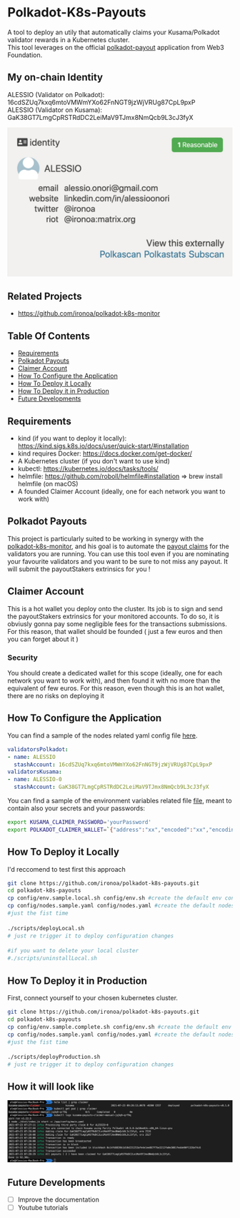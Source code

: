 # Polkadot-K8s-Payouts

A tool to deploy an utily that automatically claims your Kusama/Polkadot validator rewards in a Kubernetes cluster.  
This tool leverages on the official [polkadot-payout](https://github.com/w3f/polkadot-payouts) application from Web3 Foundation.

## My on-chain Identity

ALESSIO (Validator on Polkadot): 16cdSZUq7kxq6mtoVMWmYXo62FnNGT9jzWjVRUg87CpL9pxP  
ALESSIO (Validator on Kusama): GaK38GT7LmgCpRSTRdDC2LeiMaV9TJmx8NmQcb9L3cJ3fyX

![identity](assets/identity.png)

## Related Projects

- https://github.com/ironoa/polkadot-k8s-monitor

## Table Of Contents

* [Requirements](#requirements)
* [Polkadot Payouts](#polkadot-payouts)
* [Claimer Account](#claimer-account)
* [How To Configure the Application](#how-to-configure-the-application)
* [How To Deploy it Locally](#how-to-deploy-it-locally)
* [How To Deploy it in Production](#how-to-deploy-it-in-production)
* [Future Developments](#future-developments)

## Requirements
* kind (if you want to deploy it locally): https://kind.sigs.k8s.io/docs/user/quick-start/#installation
* kind requires Docker: https://docs.docker.com/get-docker/
* A Kubernetes cluster (if you don't want to use kind)
* kubectl: https://kubernetes.io/docs/tasks/tools/
* helmfile: https://github.com/roboll/helmfile#installation => brew install helmfile (on macOS)
* A founded Claimer Account (ideally, one for each network you want to work with)

## Polkadot Payouts
This project is particularly suited to be working in synergy with the [polkadot-k8s-monitor](https://github.com/ironoa/polkadot-k8s-monitor), and his goal is to automate the [payout claims](https://wiki.polkadot.network/docs/learn-simple-payouts) for the validators you are running. You can use this tool even if you are nominating your favourite validators and you want to be sure to not miss any payout. It will submit the payoutStakers extrinsics for you !

## Claimer Account

This is a hot wallet you deploy onto the cluster. Its job is to sign and send the payoutStakers extrinsics for your monitored accounts. To do so, it is obviusly gonna pay some negligible fees for the transactions submissions. For this reason, that wallet should be founded ( just a few euros and then you can forget about it ) 

### Security

You should create a dedicated wallet for this scope (ideally, one for each network you want to work with), and then found it with no more than the equivalent of few euros. For this reason, even though this is an hot wallet, there are no risks on deploying it

## How To Configure the Application

You can find a sample of the nodes related yaml config file [here](config/nodes.sample.yaml).  

```yaml
validatorsPolkadot:
- name: ALESSIO
  stashAccount: 16cdSZUq7kxq6mtoVMWmYXo62FnNGT9jzWjVRUg87CpL9pxP
validatorsKusama: 
- name: ALESSIO-0
  stashAccount: GaK38GT7LmgCpRSTRdDC2LeiMaV9TJmx8NmQcb9L3cJ3fyX
```

You can find a sample of the environment variables related file [file](config/env.sample.sh), meant to contain also your secrets and your passwords:

```sh
export KUSAMA_CLAIMER_PASSWORD='yourPassword'
export POLKADOT_CLAIMER_WALLET=`{"address":"xx","encoded":"xx","encoding":{"content":["pkcs8","sr25519"],"type":["scrypt","xsalsa20-poly1305"],"version":"3"},"meta":{"name":"xx","whenCreated":xx}}`
```

## How To Deploy it Locally
I'd reccomend to test first this approach 

```bash
git clone https://github.com/ironoa/polkadot-k8s-payouts.git
cd polkadot-k8s-payouts
cp config/env.sample.local.sh config/env.sh #create the default env config file
cp config/nodes.sample.yaml config/nodes.yaml #create the default nodes config file
#just the fist time

./scripts/deployLocal.sh
# just re trigger it to deploy configuration changes

#if you want to delete your local cluster
#./scripts/uninstallLocal.sh
```

## How To Deploy it in Production
First, connect yourself to your chosen kubernetes cluster.

```bash
git clone https://github.com/ironoa/polkadot-k8s-payouts.git 
cd polkadot-k8s-payouts
cp config/env.sample.complete.sh config/env.sh #create the default env config file
cp config/nodes.sample.yaml config/nodes.yaml #create the default nodes config file
#just the fist time

./scripts/deployProduction.sh
# just re trigger it to deploy configuration changes
```

## How it will look like
![log](assets/log.png)

## Future Developments
- [ ] Improve the documentation
- [ ] Youtube tutorials 